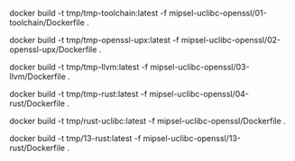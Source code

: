 docker build -t tmp/tmp-toolchain:latest -f mipsel-uclibc-openssl/01-toolchain/Dockerfile .


docker build -t tmp/tmp-openssl-upx:latest -f mipsel-uclibc-openssl/02-openssl-upx/Dockerfile .


docker build -t tmp/tmp-llvm:latest -f mipsel-uclibc-openssl/03-llvm/Dockerfile .

docker build -t tmp/tmp-rust:latest -f mipsel-uclibc-openssl/04-rust/Dockerfile .



docker build -t tmp/rust-uclibc:latest -f mipsel-uclibc-openssl/Dockerfile .



docker build -t tmp/13-rust:latest -f mipsel-uclibc-openssl/13-rust/Dockerfile .
